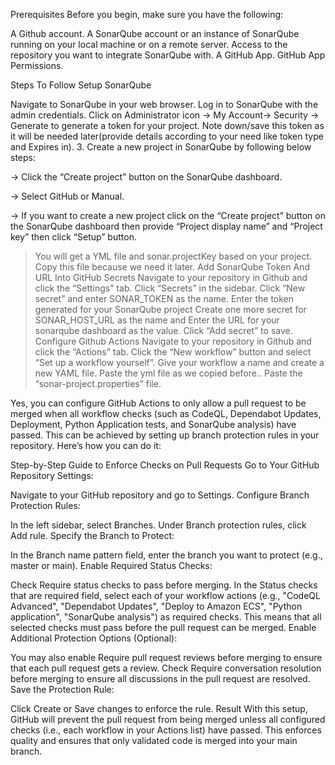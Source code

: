 Prerequisites
Before you begin, make sure you have the following:

A Github account.
A SonarQube account or an instance of SonarQube running on your local machine or on a remote server.
Access to the repository you want to integrate SonarQube with.
A GitHub App.
GitHub App Permissions.

Steps To Follow
Setup SonarQube

Navigate to SonarQube in your web browser.
Log in to SonarQube with the admin credentials.
Click on Administrator icon → My Account→ Security → Generate to generate a token for your project. Note down/save this token as it will be needed later(provide details according to your need like token type and Expires in).
3. Create a new project in SonarQube by following below steps:

-> Click the “Create project” button on the SonarQube dashboard.

-> Select GitHub or Manual.

-> If you want to create a new project click on the “Create project” button on the SonarQube dashboard then provide “Project display name” and “Project key” then click “Setup” button.

>You will get a YML file and sonar.projectKey based on your project. Copy this file because we need it later.
Add SonarQube Token And URL Into GitHub Secrets
Navigate to your repository in Github and click the “Settings” tab.
Click “Secrets” in the sidebar.
Click “New secret” and enter SONAR_TOKEN as the name.
Enter the token generated for your SonarQube project
Create one more secret for SONAR_HOST_URL as the name and Enter the URL for your sonarqube dashboard as the value.
Click “Add secret” to save.
Configure Github Actions
Navigate to your repository in Github and click the “Actions” tab.
Click the “New workflow” button and select “Set up a workflow yourself”.
Give your workflow a name and create a new YAML file.
Paste the yml file as we copied before..
Paste the “sonar-project.properties” file.




Yes, you can configure GitHub Actions to only allow a pull request to be merged when all workflow checks (such as CodeQL, Dependabot Updates, Deployment, Python Application tests, and SonarQube analysis) have passed. This can be achieved by setting up branch protection rules in your repository. Here’s how you can do it:

Step-by-Step Guide to Enforce Checks on Pull Requests
Go to Your GitHub Repository Settings:

Navigate to your GitHub repository and go to Settings.
Configure Branch Protection Rules:

In the left sidebar, select Branches.
Under Branch protection rules, click Add rule.
Specify the Branch to Protect:

In the Branch name pattern field, enter the branch you want to protect (e.g., master or main).
Enable Required Status Checks:

Check Require status checks to pass before merging.
In the Status checks that are required field, select each of your workflow actions (e.g., "CodeQL Advanced", "Dependabot Updates", "Deploy to Amazon ECS", "Python application", "SonarQube analysis") as required checks.
This means that all selected checks must pass before the pull request can be merged.
Enable Additional Protection Options (Optional):

You may also enable Require pull request reviews before merging to ensure that each pull request gets a review.
Check Require conversation resolution before merging to ensure all discussions in the pull request are resolved.
Save the Protection Rule:

Click Create or Save changes to enforce the rule.
Result
With this setup, GitHub will prevent the pull request from being merged unless all configured checks (i.e., each workflow in your Actions list) have passed. This enforces quality and ensures that only validated code is merged into your main branch.